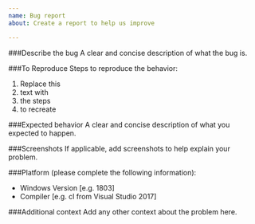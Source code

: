 ```yaml
---
name: Bug report
about: Create a report to help us improve

---
```


###Describe the bug
A clear and concise description of what the bug is.

###To Reproduce
Steps to reproduce the behavior:
1. Replace this
2. text with 
3. the steps
4. to recreate

###Expected behavior
A clear and concise description of what you expected to happen.

###Screenshots
If applicable, add screenshots to help explain your problem.

###Platform (please complete the following information):
 - Windows Version [e.g. 1803]
 - Compiler [e.g. cl from Visual Studio 2017]

###Additional context
Add any other context about the problem here.
